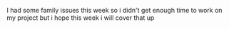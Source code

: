 I had some family issues this week so i didn't get enough time to work on my project but i hope this week i will cover that up 
